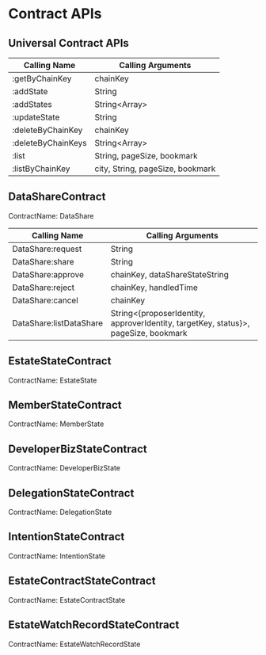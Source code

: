 # Contract APIs

## Universal Contract APIs
Calling Name                     | Calling Arguments                             
 ---                             |  ---                                          
<ContractName>:getByChainKey     | chainKey
<ContractName>:addState          | String<State> 
<ContractName>:addStates         | String<Array<State>> 
<ContractName>:updateState       | String<State>
<ContractName>:deleteByChainKey  | chainKey
<ContractName>:deleteByChainKeys | String<Array<chainKey>>
<ContractName>:list              | String<CouchdbQuery>, pageSize, bookmark                         
<ContractName>:listByChainKey    | city, String<KeyObject>, pageSize, bookmark

## DataShareContract

ContractName: DataShare

Calling Name             | Calling Arguments                
 ---                     |  ---                             
DataShare:request        | String<DataShareState>
DataShare:share          | String<DataShareState>
DataShare:approve        | chainKey, dataShareStateString            
DataShare:reject         | chainKey, handledTime            
DataShare:cancel         | chainKey 
DataShare:listDataShare  | String<{proposerIdentity, approverIdentity, targetKey, status}>, pageSize, bookmark                         

## EstateStateContract

ContractName: EstateState

## MemberStateContract

ContractName: MemberState

## DeveloperBizStateContract

ContractName: DeveloperBizState

## DelegationStateContract

ContractName: DelegationState

## IntentionStateContract 

ContractName: IntentionState

## EstateContractStateContract 

ContractName: EstateContractState

## EstateWatchRecordStateContract 

ContractName: EstateWatchRecordState

